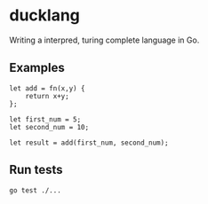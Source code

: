 # ducklang

Writing a interpred, turing complete language in Go.

## Examples

```
let add = fn(x,y) {
    return x+y;
};

let first_num = 5;
let second_num = 10;

let result = add(first_num, second_num);
```

## Run tests

```
go test ./...
```

